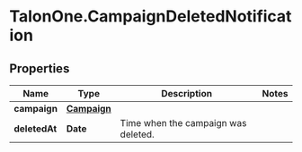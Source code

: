 # TalonOne.CampaignDeletedNotification

## Properties

Name | Type | Description | Notes
------------ | ------------- | ------------- | -------------
**campaign** | [**Campaign**](Campaign.md) |  | 
**deletedAt** | **Date** | Time when the campaign was deleted. | 


